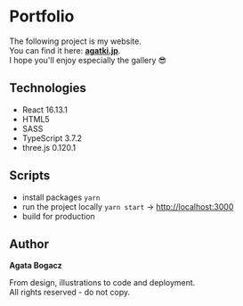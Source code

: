 # Portfolio

The following project is my website.<br />
You can find it here: **[agatki.jp](https://agatki.jp)**.<br />
I hope you'll enjoy especially the gallery 😎

## Technologies

* React 16.13.1
* HTML5
* SASS
* TypeScript 3.7.2
* three.js 0.120.1

## Scripts

* install packages `yarn`
* run the project locally `yarn start` -> [http://localhost:3000](http://localhost:3000)
* build for production 

## Author
**Agata Bogacz**  <br />

From design, illustrations to code and deployment. <br />
All rights reserved - do not copy.
